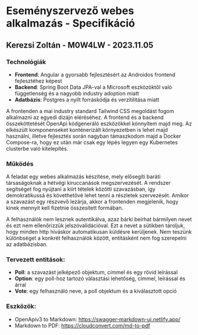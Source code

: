 # Eseményszervező webes alkalmazás - Specifikáció

## Kerezsi Zoltán - M0W4LW - 2023.11.05

### Technológiák

- **Frontend**: Angular a gyorsabb fejlesztésért az Androidos frontend fejlesztéhez képest
- **Backend**: Spring Boot Data JPA-val a Microsoft eszközöktől való függetlenség és a nagyobb industry adoption miatt
- **Adatbázis**: Postgres a nyílt forráskódja és verzitilitása miatt

A frontenden a mai industry standard Tailwind CSS megoldást fogom alkalmazni az egyedi dizájn eléréséhez.
A frontend és a backend összeköttetését OpenApi kódgeneráló eszközökkel könnyítem majd meg.
Az elkészült komponenseket konténerizált környezetben is lehet majd használni, illetve fejlesztés során nagyban támaszkodom majd a Docker Compose-ra, hogy ez után már csak egy lépés legyen egy Kubernetes clusterbe való kitelepítés.

### Működés

A feladat egy webes alkalmazás készítése, mely elősegíti baráti társaságoknak a hétvégi kiruccanások megszervezését. A rendszer segítséget fog nyújtani a kiírt tételek közötti szavazásban, így demokratikussá és követhetővé lehet tenni a részletek szervezését. Amikor a szavazást egy részvevő lezárja, akkor a frontenden megjelenik, hogy kinek mennyit kell fizetnie összesített formában.

A felhasználók nem lesznek autentikálva, azaz bárki beírhat bármilyen nevet és ezt nem ellenőrizzük jelszóvalidációval. Ezt a nevet a sütikben tároljuk, hogy minden http híváskor automatikusan küldésre kerüljenek. Nem teszünk különbséget a konkrét felhasználók között, entitásként nem fog szerepelni az adatbázisban.

### Tervezett entitások:

- **Poll**: a szavazást jelképező objektum, címmel és egy rövid leírással
- **Option**: egy poll-hoz tartozó választási lehetőség, címmel, leírással és árral
- **Vote**: egy felhasználó neve, a poll objektum és a kiválasztott opció

### Eszközök:

- OpenApiv3 to Markdown: https://swagger-markdown-ui.netlify.app/
- Markdown to PDF: https://cloudconvert.com/md-to-pdf
